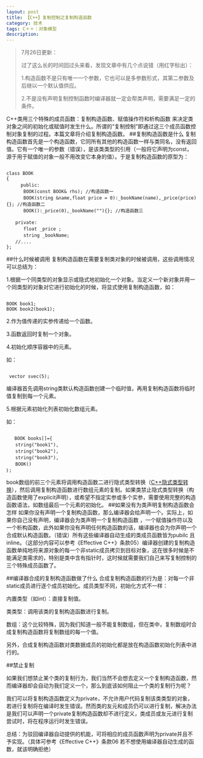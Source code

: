 ```yaml
---
layout: post
title: 【C++】复制控制之复制构造函数
category: 技术
tags: C＋＋｜对象模型
description: 
---
```


>7月26日更新：
>
>过了这么长的时间回过头来看，发现文章中有几个点说错（用红字标出）：
>
>1.构造函数不是只有唯一一个参数，它也可以是多参数形式，其第二参数及后继以一个默认值供应。
>
>2.不是没有声明复制控制函数时编译器就一定会帮类声明，需要满足一定的条件。

C++类用三个特殊的成员函数：复制构造函数、赋值操作符和析构函数 来决定类对象之间的初始化或赋值时发生什么。所谓的“复制控制”即通过这三个成员函数控制对象复制的过程。本篇文章将介绍复制构造函数。
##复制构造函数是什么
复制构造函数首先是一个构造函数，它同所有其他的构造函数一样与类同名，没有返回值。它有一个唯一的参数（错误），是该类类型的引用（一般将它声明为const，源于用于赋值的对象一般不用改变它本身的值）。于是复制构造函数的原型为：

<pre><code>
class BOOK
{
 　　 public:
 　　  BOOK(const BOOK& rhs); //构造函数一
 　　  BOOK(string &name,float price = 0):_bookName(name),_price(price){}; //构造函数二
 　　  BOOK():_price(0),_bookName(""){}; //构造函数三

　　private:
 　　  float _price ;
 　　  string _bookName;
　　//....
};
</code></pre>
##什么时候被调用
复制构造函数在需要复制类对象的时候被调用，这些调用情况可以总结为：



1.根据一个同类型的对象显示或隐式地初始化一个对象。当定义一个新对象并用一个同类型的对象对它进行初始化的时候，将显式使用复制构造函数，如：
<pre><code>
BOOK book1;
BOOK book2(book1);
</code></pre>

2.作为值传递的实参传递给一个函数。


3.函数返回时复制一个对象。


4.初始化顺序容器中的元素。

 如：

<pre><code>
 vector<string> svec(5);
</code></pre>
编译器首先调用string类默认构造函数创建一个临时值，再用复制构造函数将临时值复制到每一个元素。

5.根据元素初始化列表初始化数组元素。

如：

<pre><code>
   BOOK books[]={
　　string("book1"),
　　string("book2"),
　　string("book3"),
　　BOOK()
｝;
</code></pre>

book数组的前三个元素将调用构造函数二进行隐式类型转换（[C++隐式类型转换](http://www.cnblogs.com/QG-whz/p/4472566.html)），然后调用复制构造函数进行数组元素的复制。如果类禁止隐式类型转换（构造函数使用了explicit声明），或希望不指定实参或多个实参，需要使用完整的构造函数语法，如数组最后一个元素的初始化。
##如果没有为类声明复制构造函数会怎样
如果你没有声明一个复制构造函数，那么编译器会给声明一个。实际上，如果你自己没有声明，编译器会为类声明一个复制构造函数 ，一个赋值操作符以及一个析构函数，此外如果你没有声明任何构造函数的话，编译器也会为你声明一个合成默认构造函数。（错误）所有这些编译器自动生成的类成员函数皆为pubilc 且 inline。（这部分内容可以参考《Effective C++》条款05）编译器创建的复制构造函数单纯地将来源对象的每一个非static成员拷贝到目标对象，这在很多时候是不能满足类需求的，特别是类中含有指针时，这时候就需要我们自己来写复制控制的三个特殊成员函数了。

##编译器合成的复制构造函数做了什么
合成复制构造函数的行为是：对每一个非static成员进行逐个成员初始化。成员类型不同，初始化方式不一样：

内置类型（如int）：直接复制值。

类类型：调用该类的复制构造函数进行复制。

数组：这个比较特殊，因为我们知道一般不能复制数组，但在类中，复制数组时合成复制构造函数将复制数组的每一个值。

另外，合成复制构造函数对类数据成员的初始化都是放在构造函数初始化列表中进行的。


##禁止复制

如果我们想禁止某个类的复制行为，我们当然不会想去定义一个复制构造函数，然而编译器却会自动为我们定义一个，那么到底该如何阻止一个类的复制行为呢？

我们可以将复制构造函数定义为private，不允许用户代码复制该类类型的对象，若进行复制将在编译时发生错误。然而类的友元和成员仍可以进行复制，解决办法是我们可以声明一个private复制构造函数却不进行定义，类成员或友元进行复制尝试时，将在程序运行时发生错误。

总结：为驳回编译器自动提供的机能，可将相应的成员函数声明为private并且不予实现。（具体可参考《Effective C++》条款06 若不想使用编译器自动生成的函数，就该明确拒绝）